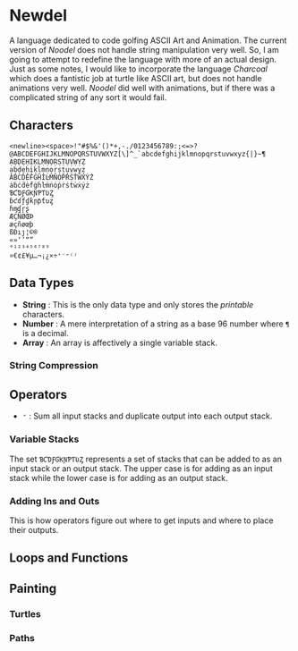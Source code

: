 # Newdel

A language dedicated to code golfing ASCII Art and Animation. The current version of _Noodel_ does not handle string manipulation
very well. So, I am going to attempt to redefine the language with more of an actual design. Just as some notes, I would like to
incorporate the language _Charcoal_ which does a fantistic job at turtle like ASCII art, but does not handle animations very well.
_Noodel_ did well with animations, but if there was a complicated string of any sort it would fail.

## Characters

    <newline><space>!"#$%&'()*+,-./0123456789:;<=>?@ABCDEFGHIJKLMNOPQRSTUVWXYZ[\]^_`abcdefghijklmnopqrstuvwxyz{|}~¶
    ẠḄḌẸḤỊḲḶṂṆỌṚṢṬỤṾẈỴẒ
    ạḅḍẹḥịḳḷṃṇọṛṣṭụṿẉỵẓ
    ȦḂĊḊĖḞĠḢİĿṀṄȮṖṘṠṪẆẊẎŻ
    ȧḃċḋėḟġḣŀṁṅȯṗṙṡṫẇẋẏż
    ƁƇƊƑƓƘƝƤƬƲȤ
    ɓƈɗƒɠƙɲƥƭʋȥ
    ɦɱʠɼʂ
    ÆÇÑØŒÞ
    æçñøœþ
    ßÐıȷ¦©®
    «»‘’“”
    °¹²³⁴⁵⁶⁷⁸⁹
    ¤€¢£¥µ…¬¡¿×÷⁺⁻⁼⁽⁾

## Data Types

 - __String__ : This is the only data type and only stores the _printable_ characters.
 - __Number__ : A mere interpretation of a string as a base 96 number where `¶` is a decimal.
 - __Array__  : An array is affectively a single variable stack.

### String Compression

## Operators

 - `⁺` : Sum all input stacks and duplicate output into each output stack.

### Variable Stacks

The set `ƁƇƊƑƓƘƝƤƬƲȤ` represents a set of stacks that can be added to as an input stack or an output stack. The upper
case is for adding as an input stack while the lower case is for adding as an output stack.

### Adding Ins and Outs

This is how operators figure out where to get inputs and where to place their outputs.

## Loops and Functions

## Painting

### Turtles

### Paths
